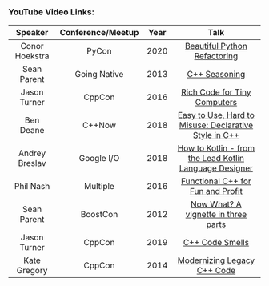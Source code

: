 ### YouTube Video Links:
|Speaker|Conference/Meetup|Year|Talk|
|:-----:|:---------------:|:--:|:--:|
|Conor Hoekstra|PyCon|2020|[Beautiful Python Refactoring](https://www.youtube.com/watch?v=W-lZttZhsUY)|
|Sean Parent | Going Native| 2013| [C++ Seasoning](https://www.youtube.com/watch?v=qH6sSOr-yk8) |
|Jason Turner|CppCon|2016|[Rich Code for Tiny Computers](https://www.youtube.com/watch?v=zBkNBP00wJE)|
|Ben Deane|C++Now|2018|[Easy to Use, Hard to Misuse: Declarative Style in C++](https://www.youtube.com/watch?v=2ouxETt75R4)|
|Andrey Breslav|Google I/O|2018|[How to Kotlin - from the Lead Kotlin Language Designer](https://www.youtube.com/watch?v=6P20npkvcb8)|
|Phil Nash|Multiple|2016|[Functional C++ for Fun and Profit](https://www.youtube.com/watch?v=YgcUuYCCV14)|
|Sean Parent|BoostCon|2012|[Now What? A vignette in three parts](https://www.youtube.com/watch?v=iGenpw2NeKQ)|
|Jason Turner|CppCon|2019|[C++ Code Smells](https://www.youtube.com/watch?v=f_tLQl0wLUM)|
|Kate Gregory|CppCon|2014|[Modernizing Legacy C++ Code](https://www.youtube.com/watch?v=LDxAgMe6D18)|
